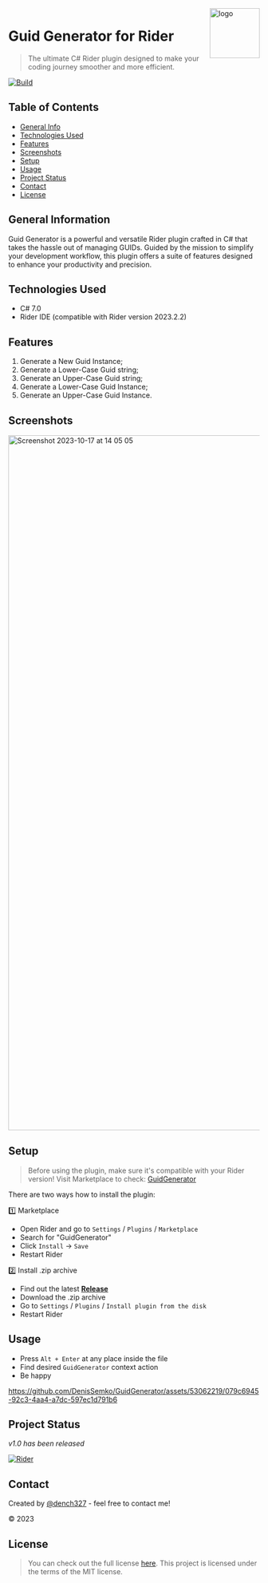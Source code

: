 <img src="https://github.com/DenisSemko/GuidGenerator/assets/53062219/fe1e3868-af27-44eb-aa92-3c8db3166f38" alt="logo" title="logo" align="right" height="100" />

# Guid Generator for Rider
> The ultimate C# Rider plugin designed to make your coding journey smoother and more efficient.

[![Build](https://github.com/DenisSemko/GuidGenerator/actions/workflows/build.yml/badge.svg)](https://github.com/DenisSemko/GuidGenerator/actions/workflows/build.yml)

## Table of Contents
* [General Info](#general-information)
* [Technologies Used](#technologies-used)
* [Features](#features)
* [Screenshots](#screenshots)
* [Setup](#setup)
* [Usage](#usage)
* [Project Status](#project-status)
* [Contact](#contact)
* [License](#license)

## General Information
Guid Generator is a powerful and versatile Rider plugin crafted in C# that takes the hassle out of managing GUIDs. Guided by the mission to simplify your development workflow, this plugin offers a suite of features designed to enhance your productivity and precision.

## Technologies Used
- C# 7.0
- Rider IDE (compatible with Rider version 2023.2.2)

## Features
1. Generate a New Guid Instance;
2. Generate a Lower-Case Guid string;
3. Generate an Upper-Case Guid string;
4. Generate a Lower-Case Guid Instance;
5. Generate an Upper-Case Guid Instance.

## Screenshots

<img width="1393" alt="Screenshot 2023-10-17 at 14 05 05" src="https://github.com/DenisSemko/GuidGenerator/assets/53062219/c9a4dbc2-cbe9-4c91-b246-77d437e2074a">

## Setup
> Before using the plugin, make sure it's compatible with your Rider version! Visit Marketplace to check: [GuidGenerator](https://plugins.jetbrains.com/plugin/22951-guidgenerator)

There are two ways how to install the plugin:

  1️⃣ Marketplace
  - Open Rider and go to `Settings` / `Plugins` / `Marketplace`
  - Search for "GuidGenerator"
  - Click `Install` -> `Save`
  - Restart Rider

  2️⃣ Install .zip archive
  - Find out the latest [**Release**](https://github.com/DenisSemko/GuidGenerator/releases)
  - Download the .zip archive
  - Go to `Settings` / `Plugins` / `Install plugin from the disk`
  - Restart Rider

## Usage
  - Press `Alt + Enter` at any place inside the file
  - Find desired `GuidGenerator` context action
  - Be happy
    
https://github.com/DenisSemko/GuidGenerator/assets/53062219/079c6945-92c3-4aa4-a7dc-597ec1d791b6

## Project Status
_v1.0 has been released_

[![Rider](https://img.shields.io/jetbrains/plugin/v/RIDER_PLUGIN_ID.svg?label=Rider&colorB=0A7BBB&style=for-the-badge&logo=rider)](https://plugins.jetbrains.com/plugin/me.dench327.plugins.guidgenerator)

## Contact
Created by [@dench327](https://www.linkedin.com/in/denis-semko-551b91191) - feel free to contact me!

© 2023

## License
> You can check out the full license [here](https://github.com/DenisSemko/GuidGenerator/blob/main/LICENSE).
This project is licensed under the terms of the MIT license.

